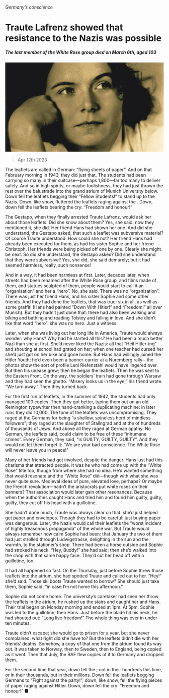 ###### Germany’s conscience

# Traute Lafrenz showed that resistance to the Nazis was possible 

##### The last member of the White Rose group died on March 6th, aged 103 

![image](images/20230415_OBP502.jpg) 

> Apr 12th 2023 

The leaflets are called in German: “flying sheets of paper”. And on that February morning in 1943, they did just that. The students had been carrying so many in their suitcase—perhaps 1,800—far too many to deliver safely. And so in high spirits, or maybe foolishness, they had just thrown the rest over the balustrade into the grand atrium of Munich University below. Down fell the leaflets begging their “Fellow Students!” to stand up to the Nazis. Down, like snow, fluttered the leaflets raging against the . Down, down fell the leaflets bearing the cry: “Freedom and honour!”

The Gestapo, when they finally arrested Traute Lafrenz, would ask her about those leaflets. Did she know about them? Yes, she said, now they mentioned it, she did. Her friend Hans had shown her one. And did she understand, the Gestapo asked, that such a leaflet was subversive material? Of course Traute understood. How could she not? Her friend Hans had already been executed for them, as had his sister Sophie and her friend Christoph. Her friends were being picked off one by one. Clearly she might be next. So did she understand, the Gestapo asked? Did she understand that they were subversive? Yes, she did, she said demurely; but it had seemed harmless, really, such nonsense!

And in a way, it had been harmless at first. Later, decades later, when streets had been renamed after the White Rose group, and films made of them, and statues sculpted of them, people would start to call it an “organisation” and her a “hero”. No, she said. There was no “organisation”. There was just her friend Hans, and his sister Sophie and some other friends. And they had done the leaflets, that was true: six in all, as well as some graffiti (Hans had painted “Down With Hitler!” and “Freedom!” all over Munich). But they hadn’t just done that: there had also been walking and biking and bathing and reading Tolstoy and falling in love. And she didn’t like that word “hero”: she was no hero. Just a witness.

Later, when she was living out her long life in America, Traute would always wonder: why Hans? Why had he started all this? He had been a much better Nazi than she at first. She’d never liked the Nazis: all that “Heil Hitler-ing” and shouting at school had grated on her; when one teacher had cursed her she’d just got on her bike and gone home. But Hans had willingly joined the Hitler Youth; he’d even been a banner-carrier at a Nuremberg rally—the photos show the sort of profile Leni Riefenstahl would have lingered over. But then his unease grew; then he began the leaflets. Then he was sent to the Eastern Front. On the way, the soldiers’ train had gone through Warsaw and they had seen the ghetto. “Misery looks us in the eye,” his friend wrote. “We turn away.” Then they turned back. 

For the first run of leaflets, in the summer of 1942, the students had only managed 100 copies. Then they got better, typing them out on an old Remington typewriter then hand-cranking a duplicating machine: in later runs they did 10,000. The tone of the leaflets was uncompromising. They raged at the Germans for being “a shallow, spineless herd of mindless followers”; they raged at the slaughter of Stalingrad and at the  of hundreds of thousands of Jews. And above all they raged at German apathy. No German, the leaflets said, could claim to be free of these “inhumane crimes”. Every German, they said, “is GUILTY, GUILTY, GUILTY”. And they would not let them forget it: “We are your bad conscience. The White Rose will never leave you in peace!”

Many of her friends had got involved, despite the danger. Hans just had this charisma that attracted people. It was he who had come up with the “White Rose” title too, though from where she had no idea. He’d wanted something that would resonate and the “White Rose” did—though with what she was never quite sure. Medieval ideas of pure, elevated love, perhaps? Or maybe the French revolution—hadn’t the aristocrats put white roses on their banners? That association would later gain other resonances. Because when the authorities caught Hans and tried him and found him guilty, guilty, guilty, they cut off his head with a guillotine. 

She hadn’t done much, Traute was always clear on that: she’d just helped get paper and envelopes. Though they had to be careful: just buying paper was dangerous. Later, the Nazis would call their leaflets the “worst incident of highly treasonous propaganda” of the whole war. But Traute would always remember how calm Sophie had been: that January the two of them had just strolled through Ludwigstrasse, delighting in the sun and the warmth, to the stationer’s shop. There had been a horse outside and Sophie had stroked his neck. “Hey, Buddy!” she had said; then she’d walked into the shop with that same happy face. They’d cut her head off with a guillotine, too. 

It had all happened so fast. On the Thursday, just before Sophie threw those leaflets into the atrium, she had spotted Traute and called out to her. “Hey!” she’d said. Those ski boots Traute wanted to borrow? She should just take them, Sophie said, “in case I’m not home this afternoon.” 

Sophie did not come home. The university’s caretaker had seen her throw the leaflets in the atrium; he rushed up the stairs and caught her and Hans. Their trial began on Monday morning and ended at 1pm. At 5pm, Sophie was led to the guillotine; then Hans. Just before the blade hit his neck, he had shouted out: “Long live freedom!” The whole thing was over in under ten minutes.

Traute didn’t escape; she would go to prison for a year, but she never complained: what right did she have to? But the leaflets didn’t die with her friends’ deaths. Somehow, a copy of that one from the atrium found its way out. It was taken to Norway, then to Sweden, then to England, being copied as it went. Then that July, the RAF flew copies of it to Germany and dropped them. 

For the second time that year, down fell the ; not in their hundreds this time, or in their thousands, but in their millions. Down fell the leaflets begging Germans to “Fight against the party!”; down, like snow, fell the flying pieces of paper raging against Hitler. Down, down fell the cry: “Freedom and honour!” ■

